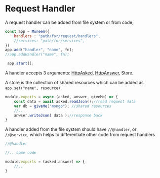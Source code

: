 # Request Handler

A request handler can be added from file system or from code;

```JavaScript
const app = Muneem({
    handlers : "path/for/request/handlers",
    //services: "path/for/services",
})
app.add("handler", "name", fn);
//app.addHandler("name", fn);

 app.start();
```

A handler accepts 3 arguments: [HttpAsked](HttpAsked.md), [HttpAnswer](HttpAnswer.md), Store.

A store is the collection of shared resources which can be added as `app.set("name", resource)`.

```JavaScript
module.exports = async (asked, answer, giveMe) => {
    const data = await asked.readJson();//read request data
    var db = giveMe("mongo"); //shared resources
    //..
    anwser.writeJson( data );//response back
}
```

A handler added from the file system should have `//@handler`, or `//@service`, which helps to differentiate other code from request handlers

```JavaScript
//@handler   

//.. some code 

module.exports = (asked,answer) => {
    //..
}
```